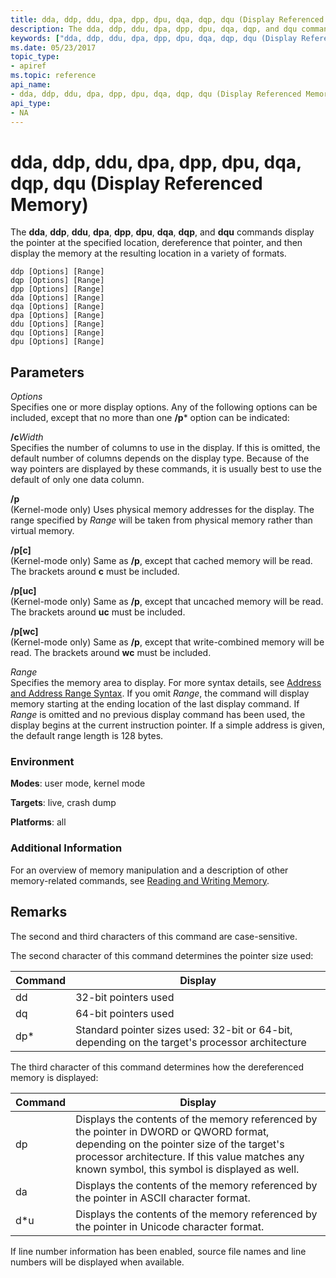 ```yaml
---
title: dda, ddp, ddu, dpa, dpp, dpu, dqa, dqp, dqu (Display Referenced Memory)
description: The dda, ddp, ddu, dpa, dpp, dpu, dqa, dqp, and dqu commands display the pointer at the specified location, dereference that pointer, and display the associated memory.
keywords: ["dda, ddp, ddu, dpa, dpp, dpu, dqa, dqp, dqu (Display Referenced Memory) Windows Debugging"]
ms.date: 05/23/2017
topic_type:
- apiref
ms.topic: reference
api_name:
- dda, ddp, ddu, dpa, dpp, dpu, dqa, dqp, dqu (Display Referenced Memory)
api_type:
- NA
---
```


# dda, ddp, ddu, dpa, dpp, dpu, dqa, dqp, dqu (Display Referenced Memory)


The **dda**, **ddp**, **ddu**, **dpa**, **dpp**, **dpu**, **dqa**, **dqp**, and **dqu** commands display the pointer at the specified location, dereference that pointer, and then display the memory at the resulting location in a variety of formats.

```dbgcmd
ddp [Options] [Range] 
dqp [Options] [Range] 
dpp [Options] [Range] 
dda [Options] [Range] 
dqa [Options] [Range] 
dpa [Options] [Range] 
ddu [Options] [Range] 
dqu [Options] [Range] 
dpu [Options] [Range]
```

## <span id="ddk_cmd_display_referenced_memory_dbg"></span><span id="DDK_CMD_DISPLAY_REFERENCED_MEMORY_DBG"></span>Parameters


<span id="_______Options______"></span><span id="_______options______"></span><span id="_______OPTIONS______"></span> *Options*   
Specifies one or more display options. Any of the following options can be included, except that no more than one **/p**\* option can be indicated:

<span id="_cWidth"></span><span id="_cwidth"></span><span id="_CWIDTH"></span>**/c**_Width_  
Specifies the number of columns to use in the display. If this is omitted, the default number of columns depends on the display type. Because of the way pointers are displayed by these commands, it is usually best to use the default of only one data column.

<span id="_p"></span><span id="_P"></span>**/p**  
(Kernel-mode only) Uses physical memory addresses for the display. The range specified by *Range* will be taken from physical memory rather than virtual memory.

<span id="_p_c_"></span><span id="_P_C_"></span>**/p\[c\]**  
(Kernel-mode only) Same as **/p**, except that cached memory will be read. The brackets around **c** must be included.

<span id="_p_uc_"></span><span id="_P_UC_"></span>**/p\[uc\]**  
(Kernel-mode only) Same as **/p**, except that uncached memory will be read. The brackets around **uc** must be included.

<span id="_p_wc_"></span><span id="_P_WC_"></span>**/p\[wc\]**  
(Kernel-mode only) Same as **/p**, except that write-combined memory will be read. The brackets around **wc** must be included.

<span id="_______Range______"></span><span id="_______range______"></span><span id="_______RANGE______"></span> *Range*   
Specifies the memory area to display. For more syntax details, see [Address and Address Range Syntax](address-and-address-range-syntax.md). If you omit *Range*, the command will display memory starting at the ending location of the last display command. If *Range* is omitted and no previous display command has been used, the display begins at the current instruction pointer. If a simple address is given, the default range length is 128 bytes.

### <span id="Environment"></span><span id="environment"></span><span id="ENVIRONMENT"></span>Environment

**Modes**: user mode, kernel mode

**Targets**: live, crash dump

**Platforms**: all

 

### <span id="Additional_Information"></span><span id="additional_information"></span><span id="ADDITIONAL_INFORMATION"></span>Additional Information

For an overview of memory manipulation and a description of other memory-related commands, see [Reading and Writing Memory](reading-and-writing-memory.md).

## Remarks

The second and third characters of this command are case-sensitive.

The second character of this command determines the pointer size used:

|Command|Display|
|--- |--- |
|dd|32-bit pointers used|
|dq|64-bit pointers used|
|dp*|Standard pointer sizes used: 32-bit or 64-bit, depending on the target's processor architecture|

 

The third character of this command determines how the dereferenced memory is displayed:

|Command|Display|
|--- |--- |
|dp|Displays the contents of the memory referenced by the pointer in DWORD or QWORD format, depending on the pointer size of the target's processor architecture. If this value matches any known symbol, this symbol is displayed as well.|
|da|Displays the contents of the memory referenced by the pointer in ASCII character format.|
|d*u|Displays the contents of the memory referenced by the pointer in Unicode character format.|

 

If line number information has been enabled, source file names and line numbers will be displayed when available.

 

 





